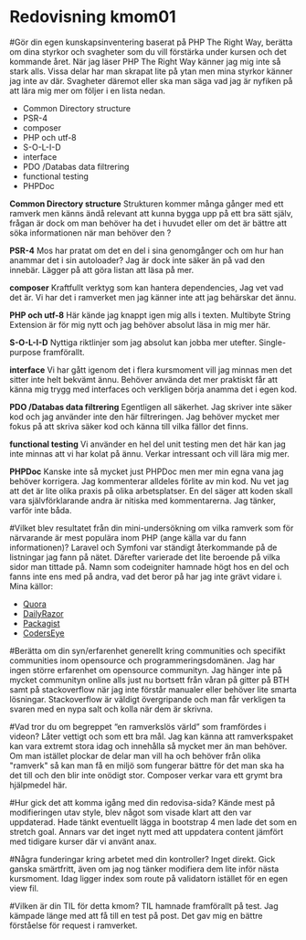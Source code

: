 ---
---
Redovisning kmom01
=========================


#Gör din egen kunskapsinventering baserat på PHP The Right Way, berätta om dina styrkor och svagheter som du vill förstärka under kursen och det kommande året.
När jag läser PHP The Right Way känner jag mig inte så stark alls. Vissa delar har man skrapat lite på ytan men mina styrkor känner jag inte av där.
Svagheter däremot eller ska man säga vad jag är nyfiken på att lära mig mer om följer i en lista nedan.
- Common Directory structure
- PSR-4
- composer
- PHP och utf-8
- S-O-L-I-D
- interface
- PDO /Databas data filtrering
- functional testing
- PHPDoc

**Common Directory structure**
Strukturen kommer många gånger med ett ramverk men känns ändå relevant att kunna bygga upp på ett bra sätt själv, frågan är dock om man behöver ha det i
huvudet eller om det är bättre att söka informationen när man behöver den ?

**PSR-4**
Mos har pratat om det en del i sina genomgånger och om hur han anammar det i sin autoloader? Jag är dock inte säker än på vad den innebär. Lägger på
att göra listan att läsa på mer.

**composer**
Kraftfullt verktyg som kan hantera dependencies, Jag vet vad det är. Vi har det i ramverket men jag känner inte att jag behärskar det ännu.

**PHP och utf-8**
Här kände jag knappt igen mig alls i texten.
Multibyte String Extension är för mig nytt och jag behöver absolut läsa in mig mer här.

**S-O-L-I-D**
Nyttiga riktlinjer som jag absolut kan jobba mer utefter. Single-purpose framförallt.

**interface**
Vi har gått igenom det i flera kursmoment vill jag minnas men det sitter inte helt bekvämt ännu. Behöver använda det mer praktiskt får att känna mig trygg
med interfaces och verkligen börja anamma det i egen kod.

**PDO /Databas data filtrering**
Egentligen all säkerhet. Jag skriver inte säker kod och jag använder inte den här filtreringen. Jag behöver mycket mer fokus på att skriva säker kod och
känna till vilka fällor det finns.

**functional testing**
Vi använder en hel del unit testing men det här kan jag inte minnas att vi har kolat på ännu. Verkar intressant och vill lära mig mer.

**PHPDoc**
Kanske inte så mycket just PHPDoc men mer min egna vana jag behöver korrigera. Jag kommenterar alldeles förlite av min kod.
Nu vet jag att det är lite olika praxis på olika arbetsplatser. En del säger att koden skall vara självförklarande andra är nitiska med kommentarerna.
Jag tänker, varför inte båda.

#Vilket blev resultatet från din mini-undersökning om vilka ramverk som för närvarande är mest populära inom PHP (ange källa var du fann informationen)?
Laravel och Symfoni var ständigt återkommande på de listningar jag fann på nätet.
Därefter varierade det lite beroende på vilka sidor man tittade på.
Namn som codeigniter hamnade högt hos en del och fanns inte ens med på andra, vad det beror på har jag inte grävt vidare i.
Mina källor:
- [Quora](https://www.quora.com/Which-is-the-best-framework-for-PHP-in-2018)
- [DailyRazor](https://www.dailyrazor.com/blog/best-php-frameworks/)
- [Packagist](https://packagist.org/statistics?tags=framework)
- [CodersEye](https://coderseye.com/best-php-frameworks-for-web-developers/)

#Berätta om din syn/erfarenhet generellt kring communities och specifikt communities inom opensource och programmeringsdomänen.
Jag har ingen större erfarenhet om opensource communityn. Jag hänger inte på mycket communityn online alls just nu bortsett från våran på gitter
på BTH samt på stackoverflow när jag inte förstår manualer eller behöver lite smarta lösningar.
Stackoverflow är väldigt övergripande och man får verkligen ta svaren med en nypa salt och kolla när dem är skrivna.

#Vad tror du om begreppet “en ramverkslös värld” som framfördes i videon?
Låter vettigt och som ett bra mål. Jag kan känna att ramverkspaket kan vara extremt stora idag och innehålla så mycket mer än man behöver.
Om man istället plockar de delar man vill ha och behöver från olika "ramverk" så kan man få en miljö som fungerar bättre för det man ska ha det till
och den blir inte onödigt stor. Composer verkar vara ett grymt bra hjälpmedel här.

#Hur gick det att komma igång med din redovisa-sida?
Kände mest på modifieringen utav style, blev något som visade klart att den var uppdaterad.
Hade tänkt eventuellt lägga in bootstrap 4 men lade det som en stretch goal.
Annars var det inget nytt med att uppdatera content jämfört med tidigare kurser där vi använt anax.

#Några funderingar kring arbetet med din kontroller?
Inget direkt. Gick ganska smärtfritt, även om jag nog tänker modifiera dem lite inför nästa kursmoment. Idag ligger index som route på validatorn istället för en egen view fil.  

#Vilken är din TIL för detta kmom?
TIL hamnade framförallt på test. Jag kämpade länge med att få till en test på post. Det gav mig en bättre förståelse för
request i ramverket.
